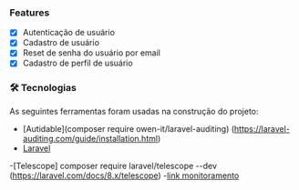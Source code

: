 ### Features

- [x] Autenticação de usuário
- [x] Cadastro de usuário
- [x] Reset de senha do usuário por email
- [x] Cadastro de perfil de usuário

### 🛠 Tecnologias

As seguintes ferramentas foram usadas na construção do projeto:

- [Autidable](composer require owen-it/laravel-auditing) (https://laravel-auditing.com/guide/installation.html)
- [Laravel](https://laravel.com/)

-[Telescope] composer require laravel/telescope --dev (https://laravel.com/docs/8.x/telescope)
-[link monitoramento](localhost:8000/telescope)